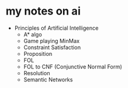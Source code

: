 # my notes on ai

- Principles of Artificial Intelligence
    - A* algo
    - Game playing MinMax
    - Constraint Satisfaction
    - Proposition
    - FOL
    - FOL to CNF (Conjunctive Normal Form)
    - Resolution
    - Semantic Networks
